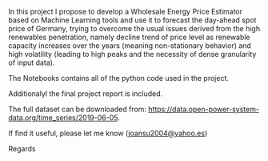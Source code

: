 In this project I propose to develop a Wholesale Energy Price Estimator based on Machine Learning tools and use it to forecast the day-ahead spot price of Germany, trying to overcome the usual issues derived from the high renewables penetration, namely decline trend of price level as renewable capacity increases over the years (meaning non-stationary behavior) and high volatility (leading to high peaks and the necessity of dense granularity of input data).

The Notebooks contains all of the python code used in the project.

Additionalyl the final project report is included.

The full dataset can be downloaded from: https://data.open-power-system-data.org/time_series/2019-06-05.

If find it useful, please let me know (joansu2004@yahoo.es)

Regards
